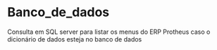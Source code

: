 # Banco_de_dados

Consulta em SQL server para listar os menus do ERP Protheus caso o dicionário de dados esteja no banco de dados

